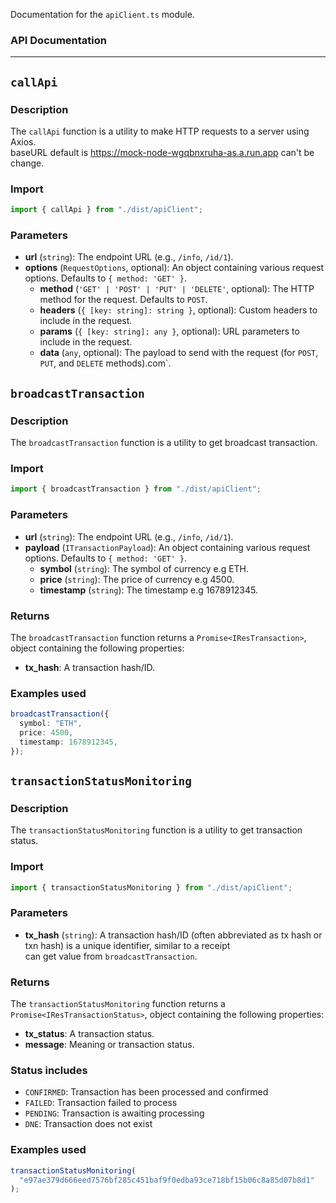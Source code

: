 Documentation for the `apiClient.ts` module.

### API Documentation

---

## `callApi`

### Description

The `callApi` function is a utility to make HTTP requests to a server using Axios.<br>
baseURL default is https://mock-node-wgqbnxruha-as.a.run.app can't be change.

### Import

```typescript
import { callApi } from "./dist/apiClient";
```

### Parameters

- **url** (`string`): The endpoint URL (e.g., `/info`, `/id/1`).
- **options** (`RequestOptions`, optional): An object containing various request options. Defaults to `{ method: 'GET' }`.
  - **method** (`'GET' | 'POST' | 'PUT' | 'DELETE'`, optional): The HTTP method for the request. Defaults to `POST`.
  - **headers** (`{ [key: string]: string }`, optional): Custom headers to include in the request.
  - **params** (`{ [key: string]: any }`, optional): URL parameters to include in the request.
  - **data** (`any`, optional): The payload to send with the request (for `POST`, `PUT`, and `DELETE` methods).com`.

## `broadcastTransaction`

### Description

The `broadcastTransaction` function is a utility to get broadcast transaction.

### Import

```typescript
import { broadcastTransaction } from "./dist/apiClient";
```

### Parameters

- **url** (`string`): The endpoint URL (e.g., `/info`, `/id/1`).
- **payload** (`ITransactionPayload`): An object containing various request options. Defaults to `{ method: 'GET' }`.
  - **symbol** (`string`): The symbol of currency e.g ETH.
  - **price** (`string`): The price of currency e.g 4500.
  - **timestamp** (`string`): The timestamp e.g 1678912345.

### Returns

The `broadcastTransaction` function returns a `Promise<IResTransaction>`, object containing the following properties:

- **tx_hash**: A transaction hash/ID.

### Examples used

```typescript
broadcastTransaction({
  symbol: "ETH",
  price: 4500,
  timestamp: 1678912345,
});
```

## `transactionStatusMonitoring`

### Description

The `transactionStatusMonitoring` function is a utility to get transaction status.

### Import

```typescript
import { transactionStatusMonitoring } from "./dist/apiClient";
```

### Parameters

- **tx_hash** (`string`): A transaction hash/ID (often abbreviated as tx hash or txn hash) is a unique identifier, similar to a receipt<br> can get value from `broadcastTransaction`.

### Returns

The `transactionStatusMonitoring` function returns a `Promise<IResTransactionStatus>`, object containing the following properties:

- **tx_status**: A transaction status.
- **message**: Meaning or transaction status.

### Status includes

- `CONFIRMED`: Transaction has been processed and confirmed
- `FAILED`: Transaction failed to process
- `PENDING`: Transaction is awaiting processing
- `DNE`: Transaction does not exist

### Examples used

```typescript
transactionStatusMonitoring(
  "e97ae379d666eed7576bf285c451baf9f0edba93ce718bf15b06c8a85d07b8d1"
);
```
